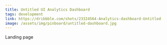 ```yaml
---
title: Untitled UI Analytics Dashboard
tags: development
link: https://dribbble.com/shots/23324564-Analytics-dashboard-Untitled-UI
image: /assets/img/pinboard/untitled-dashboard.jpg
---
```

Landing page